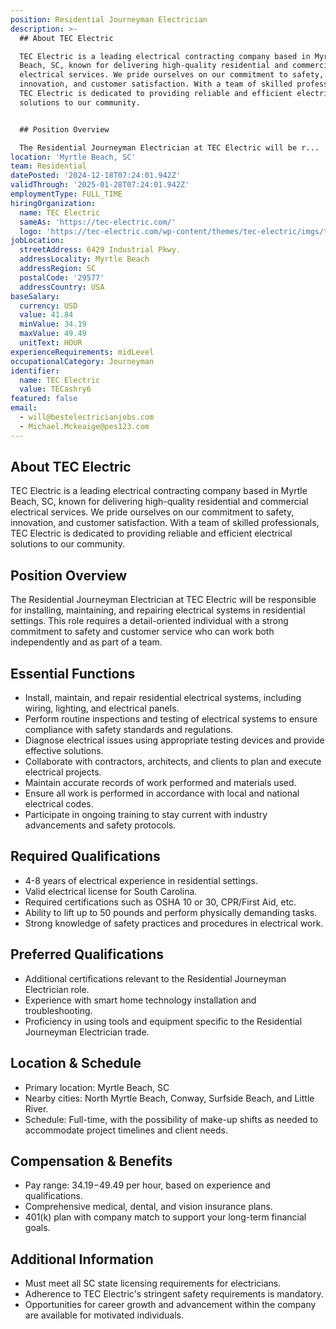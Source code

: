 ```yaml
---
position: Residential Journeyman Electrician
description: >-
  ## About TEC Electric

  TEC Electric is a leading electrical contracting company based in Myrtle
  Beach, SC, known for delivering high-quality residential and commercial
  electrical services. We pride ourselves on our commitment to safety,
  innovation, and customer satisfaction. With a team of skilled professionals,
  TEC Electric is dedicated to providing reliable and efficient electrical
  solutions to our community.


  ## Position Overview

  The Residential Journeyman Electrician at TEC Electric will be r...
location: 'Myrtle Beach, SC'
team: Residential
datePosted: '2024-12-18T07:24:01.942Z'
validThrough: '2025-01-28T07:24:01.942Z'
employmentType: FULL_TIME
hiringOrganization:
  name: TEC Electric
  sameAs: 'https://tec-electric.com/'
  logo: 'https://tec-electric.com/wp-content/themes/tec-electric/imgs/tec-logo.png'
jobLocation:
  streetAddress: 6429 Industrial Pkwy.
  addressLocality: Myrtle Beach
  addressRegion: SC
  postalCode: '29577'
  addressCountry: USA
baseSalary:
  currency: USD
  value: 41.84
  minValue: 34.19
  maxValue: 49.49
  unitText: HOUR
experienceRequirements: midLevel
occupationalCategory: Journeyman
identifier:
  name: TEC Electric
  value: TECashry6
featured: false
email:
  - will@bestelectricianjobs.com
  - Michael.Mckeaige@pes123.com
---
```




## About TEC Electric
TEC Electric is a leading electrical contracting company based in Myrtle Beach, SC, known for delivering high-quality residential and commercial electrical services. We pride ourselves on our commitment to safety, innovation, and customer satisfaction. With a team of skilled professionals, TEC Electric is dedicated to providing reliable and efficient electrical solutions to our community.

## Position Overview
The Residential Journeyman Electrician at TEC Electric will be responsible for installing, maintaining, and repairing electrical systems in residential settings. This role requires a detail-oriented individual with a strong commitment to safety and customer service who can work both independently and as part of a team.

## Essential Functions
- Install, maintain, and repair residential electrical systems, including wiring, lighting, and electrical panels.
- Perform routine inspections and testing of electrical systems to ensure compliance with safety standards and regulations.
- Diagnose electrical issues using appropriate testing devices and provide effective solutions.
- Collaborate with contractors, architects, and clients to plan and execute electrical projects.
- Maintain accurate records of work performed and materials used.
- Ensure all work is performed in accordance with local and national electrical codes.
- Participate in ongoing training to stay current with industry advancements and safety protocols.

## Required Qualifications
- 4-8 years of electrical experience in residential settings.
- Valid electrical license for South Carolina.
- Required certifications such as OSHA 10 or 30, CPR/First Aid, etc.
- Ability to lift up to 50 pounds and perform physically demanding tasks.
- Strong knowledge of safety practices and procedures in electrical work.

## Preferred Qualifications
- Additional certifications relevant to the Residential Journeyman Electrician role.
- Experience with smart home technology installation and troubleshooting.
- Proficiency in using tools and equipment specific to the Residential Journeyman Electrician trade.

## Location & Schedule
- Primary location: Myrtle Beach, SC
- Nearby cities: North Myrtle Beach, Conway, Surfside Beach, and Little River.
- Schedule: Full-time, with the possibility of make-up shifts as needed to accommodate project timelines and client needs.

## Compensation & Benefits
- Pay range: $34.19-$49.49 per hour, based on experience and qualifications.
- Comprehensive medical, dental, and vision insurance plans.
- 401(k) plan with company match to support your long-term financial goals.

## Additional Information
- Must meet all SC state licensing requirements for electricians.
- Adherence to TEC Electric's stringent safety requirements is mandatory.
- Opportunities for career growth and advancement within the company are available for motivated individuals.